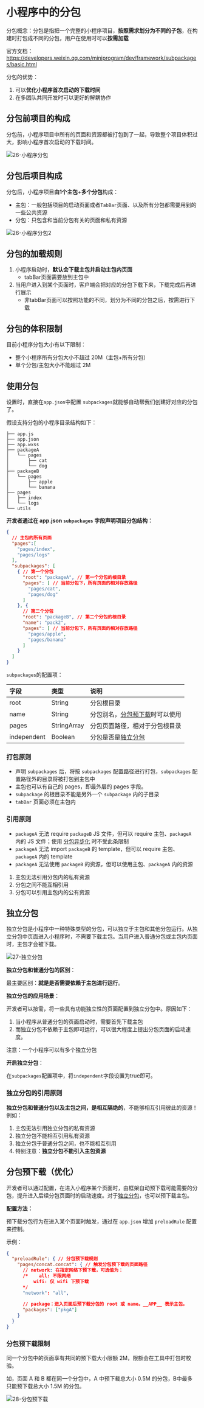 # 小程序中的分包

分包概念：分包是指把一个完整的小程序项目，**按照需求划分为不同的子包**，在构建时打包成不同的分包，用户在使用时可以**按需加载**

官方文档：https://developers.weixin.qq.com/miniprogram/dev/framework/subpackages/basic.html

分包的优势：

1. 可以**优化小程序首次启动的下载时间**
2. 在多团队共同开发时可以更好的解耦协作



## 分包前项目的构成

分包前，小程序项目中所有的页面和资源都被打包到了一起，导致整个项目体积过大，影响小程序首次启动的下载时间。

![26-小程序分包](../../前端图片/微信小程序/26-小程序分包.PNG)





## 分包后项目构成

分包后，小程序项目**由1个主包**+**多个分包**构成：

* 主包：一般包括项目的启动页面或者`TabBar`页面、以及所有分包都需要用到的一些公共资源
* 分包：只包含和当前分包有关的页面和私有资源

![26-小程序分包2](../../前端图片/微信小程序/26-小程序分包2.PNG)



## 分包的加载规则

1. 小程序启动时，**默认会下载主包并启动主包内页面**
   * tabBar页面需要放到主包中
2. 当用户进入到某个页面时，客户端会把对应的分包下载下来，下载完成后再进行展示
   * 非tabBar页面可以按照功能的不同，划分为不同的分包之后，按需进行下载



## 分包的体积限制

目前小程序分包大小有以下限制：

- 整个小程序所有分包大小不超过 20M（主包+所有分包）
- 单个分包/主包大小不能超过 2M



## 使用分包

设置时，直接在`app.json`中配置 `subpackages`就能够自动帮我们创建好对应的分包了。

假设支持分包的小程序目录结构如下：

```text
├── app.js
├── app.json
├── app.wxss
├── packageA 
│   └── pages
│       ├── cat
│       └── dog
├── packageB
│   └── pages
│       ├── apple
│       └── banana
├── pages
│   ├── index
│   └── logs
└── utils
```

**开发者通过在 app.json `subpackages` 字段声明项目分包结构：**

```json
{	
  // 主包的所有页面
  "pages":[
    "pages/index",
    "pages/logs"
  ],
  "subpackages": [
    { // 第一个分包
      "root": "packageA", // 第一个分包的根目录
      "pages": [ // 当前分包下，所有页面的相对存放路径
        "pages/cat",
        "pages/dog"
      ]
    }, {
      // 第二个分包
      "root": "packageB", // 第二个分包的根目录
      "name": "pack2",
      "pages": [ // 当前分包下，所有页面的相对存放路径
        "pages/apple",
        "pages/banana"
      ]
    }
  ]
}
```



`subpackages`的配置项：

| 字段        | 类型        | 说明                                                         |
| :---------- | :---------- | :----------------------------------------------------------- |
| root        | String      | 分包根目录                                                   |
| name        | String      | 分包别名，[分包预下载](https://developers.weixin.qq.com/miniprogram/dev/framework/subpackages/preload.html)时可以使用 |
| pages       | StringArray | 分包页面路径，相对于分包根目录                               |
| independent | Boolean     | 分包是否是[独立分包](https://developers.weixin.qq.com/miniprogram/dev/framework/subpackages/independent.html) |

### 打包原则

- 声明 `subpackages` 后，将按 `subpackages` 配置路径进行打包，`subpackages` 配置路径外的目录将被打包到主包中
- 主包也可以有自己的 pages，即最外层的 pages 字段。
- `subpackage` 的根目录不能是另外一个 `subpackage` 内的子目录
- `tabBar` 页面必须在主包内

### 引用原则

- `packageA` 无法 require `packageB` JS 文件，但可以 require 主包、`packageA` 内的 JS 文件；使用 [分包异步化](https://developers.weixin.qq.com/miniprogram/dev/framework/subpackages/async.html) 时不受此条限制
- `packageA` 无法 import `packageB` 的 template，但可以 require 主包、`packageA` 内的 template
- `packageA` 无法使用 `packageB` 的资源，但可以使用主包、`packageA` 内的资源

1. 主包无法引用分包内的私有资源
2. 分包之间不能互相引用
3. 分包可以引用主包内的公有资源





## 独立分包

独立分包是小程序中一种特殊类型的分包，可以独立于主包和其他分包运行。从独立分包中页面进入小程序时，不需要下载主包。当用户进入普通分包或主包内页面时，主包才会被下载。

![27-独立分包](../../前端图片/微信小程序/27-独立分包.PNG)



**独立分包和普通分包的区别**：

最主要区别：**就是是否需要依赖于主包进行运行**。



**独立分包的应用场景**：

开发者可以按需，将一些具有功能独立性的页面配置到独立分包中。原因如下：

1. 当小程序从普通分包的页面启动时，需要首先下载主包
2. 而独立分包不依赖于主包即可运行，可以很大程度上提出分包页面的启动速度。

注意：一个小程序可以有多个独立分包



**开启独立分包**：

在`subpackages`配置项中，将`independent`字段设置为true即可。



### 独立分包的引用原则

**独立分包和普通分包以及主包之间，是相互隔绝的**，不能够相互引用彼此的资源！例如：

1. 主包无法引用独立分包的私有资源
2. 独立分包不能相互引用私有资源
3. 独立分包于普通分包之间，也不能相互引用
4. 特别注意：**独立分包不能引入主包资源**





## 分包预下载（优化）

开发者可以通过配置，在进入小程序某个页面时，由框架自动预下载可能需要的分包，提升进入后续分包页面时的启动速度。对于[独立分包](https://developers.weixin.qq.com/miniprogram/dev/framework/subpackages/independent.html)，也可以预下载主包。



**配置方法：**

预下载分包行为在进入某个页面时触发，通过在 `app.json` 增加 `preloadRule` 配置来控制。

示例：

```json
{
  "preloadRule": { // 分包预下载规则
    "pages/concat.concat": { // 触发分包预下载的页面路径
      // network: 在指定网络下预下载，可选值为：
      /*	all: 不限网络
          wifi: 仅 wifi 下预下载
      */
      "network": "all",
      
      // package：进入页面后预下载分包的 root 或 name。__APP__ 表示主包。
      "packages": ["pkgA"]
    }
  }
}
```

### 分包预下载限制

同一个分包中的页面享有共同的预下载大小限额 2M，限额会在工具中打包时校验。

如，页面 A 和 B 都在同一个分包中，A 中预下载总大小 0.5M 的分包，B中最多只能预下载总大小 1.5M 的分包。

![28-分包预下载](../../前端图片/微信小程序/28-分包预下载.PNG)